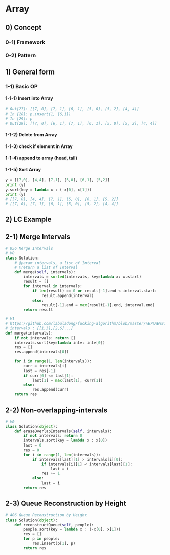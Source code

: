 # Array 

## 0) Concept  

### 0-1) Framework

### 0-2) Pattern

## 1) General form

### 1-1) Basic OP
#### 1-1-1) Insert into Array
```python
# Out[27]: [[7, 0], [7, 1], [6, 1], [5, 0], [5, 2], [4, 4]]
# In [28]: p.insert(1, [6,1])
# In [29]: p
# Out[29]: [[7, 0], [6, 1], [7, 1], [6, 1], [5, 0], [5, 2], [4, 4]]
```
#### 1-1-2) Delete from Array
#### 1-1-3) check if element in Array
#### 1-1-4) append to array (head, tail)
#### 1-1-5) Sort Array
```python
y = [[7,0], [4,4], [7,1], [5,0], [6,1], [5,2]]
print (y)
y.sort(key = lambda x : (-x[0], x[1]))
print (y)
# [[7, 0], [4, 4], [7, 1], [5, 0], [6, 1], [5, 2]]
# [[7, 0], [7, 1], [6, 1], [5, 0], [5, 2], [4, 4]]
```

## 2) LC Example

## 2-1) Merge Intervals
```python
# 056 Merge Intervals
# V0
class Solution:
    # @param intervals, a list of Interval
    # @return a list of Interval
    def merge(self, intervals):
        intervals = sorted(intervals, key=lambda x: x.start)
        result = []
        for interval in intervals:
            if len(result) == 0 or result[-1].end < interval.start:
                result.append(interval)
            else:
                result[-1].end = max(result[-1].end, interval.end)
        return result

# V1
# https://github.com/labuladong/fucking-algorithm/blob/master/%E7%AE%97%E6%B3%95%E6%80%9D%E7%BB%B4%E7%B3%BB%E5%88%97/%E5%8C%BA%E9%97%B4%E8%B0%83%E5%BA%A6%E9%97%AE%E9%A2%98%E4%B9%8B%E5%8C%BA%E9%97%B4%E5%90%88%E5%B9%B6.md
# intervals : [[1,3],[2,6]...]
def merge(intervals):
    if not intervals: return []
    intervals.sort(key=lambda intv: intv[0])
    res = []
    res.append(intervals[0])
    
    for i in range(1, len(intervals)):
        curr = intervals[i]
        last = res[-1]
        if curr[0] <= last[1]:
            last[1] = max(last[1], curr[1])
        else:
            res.append(curr)
    return res
```

## 2-2) Non-overlapping-intervals
```python
# V0 
class Solution(object):
    def eraseOverlapIntervals(self, intervals):
        if not intervals: return 0
        intervals.sort(key = lambda x : x[0])
        last = 0
        res = 0
        for i in range(1, len(intervals)):
            if intervals[last][1] > intervals[i][0]:
                if intervals[i][1] < intervals[last][1]:
                    last = i
                res += 1
            else:
                last = i
        return res 
```

## 2-3) Queue Reconstruction by Height
```python
# 406 Queue Reconstruction by Height
class Solution(object):
    def reconstructQueue(self, people):
        people.sort(key = lambda x : (-x[0], x[1]))
        res = []
        for p in people:
            res.insert(p[1], p)
        return res
```